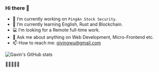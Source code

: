 ### Hi there 👋

- 🔭 I’m currently working on `PingAn Stock Security`.
- 🌱 I’m currently learning English, Rust and Blockchain.
- 💻 I’m looking for a Remote full-time work.
- 💬 Ask me about anything on Web Development, Micro-Frontend etc.
- 📫 How to reach me: givingwu@gmail.com

![Gavin's GitHub stats](https://github-readme-stats.vercel.app/api?username=givingwu&show_icons=true)

🚀🚀🚀🚀🚀
